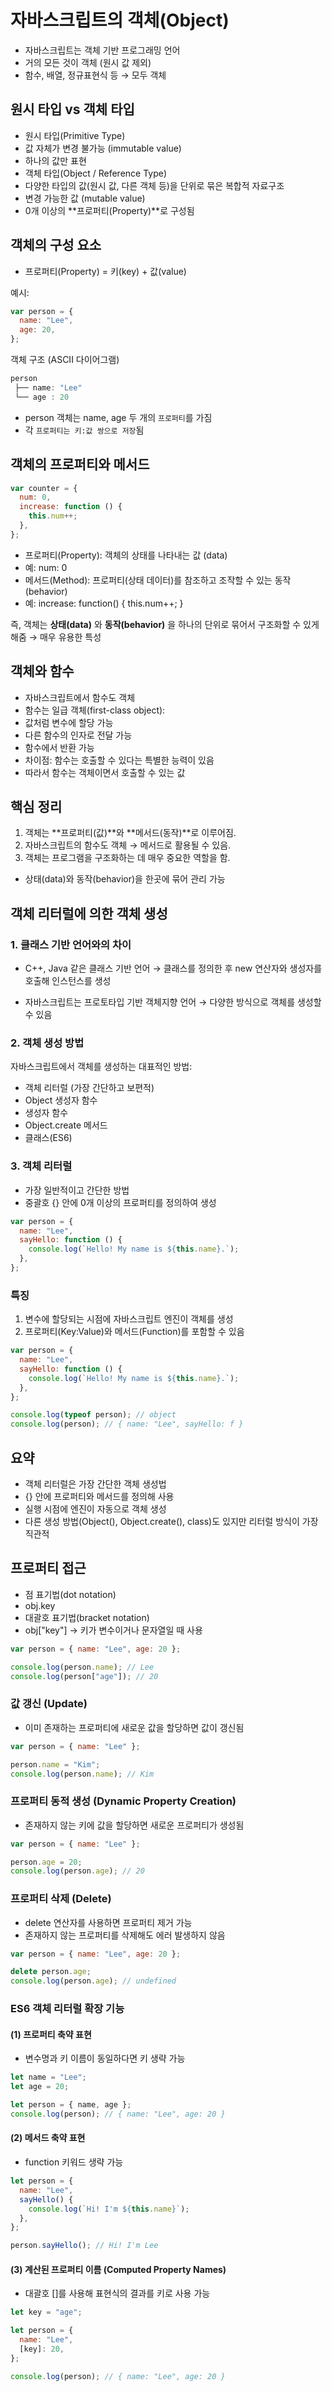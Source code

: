 # 자바스크립트의 객체(Object)

- 자바스크립트는 객체 기반 프로그래밍 언어
- 거의 모든 것이 객체 (원시 값 제외)
- 함수, 배열, 정규표현식 등 → 모두 객체

## 원시 타입 vs 객체 타입

- 원시 타입(Primitive Type)
- 값 자체가 변경 불가능 (immutable value)
- 하나의 값만 표현
- 객체 타입(Object / Reference Type)
- 다양한 타입의 값(원시 값, 다른 객체 등)을 단위로 묶은 복합적 자료구조
- 변경 가능한 값 (mutable value)
- 0개 이상의 **프로퍼티(Property)**로 구성됨

## 객체의 구성 요소

- 프로퍼티(Property) = 키(key) + 값(value)

예시:

```js
var person = {
  name: "Lee",
  age: 20,
};
```

객체 구조 (ASCII 다이어그램)

```js
person
 ├── name: "Lee"
 └── age : 20
```

- person 객체는 name, age 두 개의 `프로퍼티`를 가짐
- 각 `프로퍼티는 키:값 쌍으로 저장`됨

## 객체의 프로퍼티와 메서드

```js
var counter = {
  num: 0,
  increase: function () {
    this.num++;
  },
};
```

- 프로퍼티(Property): 객체의 상태를 나타내는 값 (data)
- 예: num: 0
- 메서드(Method): 프로퍼티(상태 데이터)를 참조하고 조작할 수 있는 동작 (behavior)
- 예: increase: function() { this.num++; }

즉, 객체는 **상태(data)** 와 **동작(behavior)** 을 하나의 단위로 묶어서 구조화할 수 있게 해줌 → 매우 유용한 특성

## 객체와 함수

- 자바스크립트에서 함수도 객체
- 함수는 일급 객체(first-class object):
- 값처럼 변수에 할당 가능
- 다른 함수의 인자로 전달 가능
- 함수에서 반환 가능
- 차이점: 함수는 호출할 수 있다는 특별한 능력이 있음
- 따라서 함수는 객체이면서 호출할 수 있는 값

## 핵심 정리

1. 객체는 **프로퍼티(값)**와 **메서드(동작)**로 이루어짐.
2. 자바스크립트의 함수도 객체 → 메서드로 활용될 수 있음.
3. 객체는 프로그램을 구조화하는 데 매우 중요한 역할을 함.

- 상태(data)와 동작(behavior)을 한곳에 묶어 관리 가능

## 객체 리터럴에 의한 객체 생성

### 1. 클래스 기반 언어와의 차이

- C++, Java 같은 클래스 기반 언어
  → 클래스를 정의한 후 new 연산자와 생성자를 호출해 인스턴스를 생성

- 자바스크립트는 프로토타입 기반 객체지향 언어
  → 다양한 방식으로 객체를 생성할 수 있음

### 2. 객체 생성 방법

자바스크립트에서 객체를 생성하는 대표적인 방법:

- 객체 리터럴 (가장 간단하고 보편적)
- Object 생성자 함수
- 생성자 함수
- Object.create 메서드
- 클래스(ES6)

### 3. 객체 리터럴

- 가장 일반적이고 간단한 방법
- 중괄호 {} 안에 0개 이상의 프로퍼티를 정의하여 생성

```js
var person = {
  name: "Lee",
  sayHello: function () {
    console.log(`Hello! My name is ${this.name}.`);
  },
};
```

### 특징

1. 변수에 할당되는 시점에 자바스크립트 엔진이 객체를 생성
2. 프로퍼티(Key:Value)와 메서드(Function)를 포함할 수 있음

```js
var person = {
  name: "Lee",
  sayHello: function () {
    console.log(`Hello! My name is ${this.name}.`);
  },
};

console.log(typeof person); // object
console.log(person); // { name: "Lee", sayHello: f }
```

## 요약

- 객체 리터럴은 가장 간단한 객체 생성법
- {} 안에 프로퍼티와 메서드를 정의해 사용
- 실행 시점에 엔진이 자동으로 객체 생성
- 다른 생성 방법(Object(), Object.create(), class)도 있지만 리터럴 방식이 가장 직관적

## 프로퍼티 접근

- 점 표기법(dot notation)
- obj.key
- 대괄호 표기법(bracket notation)
- obj["key"] → 키가 변수이거나 문자열일 때 사용

```js
var person = { name: "Lee", age: 20 };

console.log(person.name); // Lee
console.log(person["age"]); // 20
```

### 값 갱신 (Update)

- 이미 존재하는 프로퍼티에 새로운 값을 할당하면 값이 갱신됨

```js
var person = { name: "Lee" };

person.name = "Kim";
console.log(person.name); // Kim
```

### 프로퍼티 동적 생성 (Dynamic Property Creation)

- 존재하지 않는 키에 값을 할당하면 새로운 프로퍼티가 생성됨

```js
var person = { name: "Lee" };

person.age = 20;
console.log(person.age); // 20
```

### 프로퍼티 삭제 (Delete)

- delete 연산자를 사용하면 프로퍼티 제거 가능
- 존재하지 않는 프로퍼티를 삭제해도 에러 발생하지 않음

```js
var person = { name: "Lee", age: 20 };

delete person.age;
console.log(person.age); // undefined
```

### ES6 객체 리터럴 확장 기능

#### (1) 프로퍼티 축약 표현

- 변수명과 키 이름이 동일하다면 키 생략 가능

```js
let name = "Lee";
let age = 20;

let person = { name, age };
console.log(person); // { name: "Lee", age: 20 }
```

#### (2) 메서드 축약 표현

- function 키워드 생략 가능

```js
let person = {
  name: "Lee",
  sayHello() {
    console.log(`Hi! I'm ${this.name}`);
  },
};

person.sayHello(); // Hi! I'm Lee
```

#### (3) 계산된 프로퍼티 이름 (Computed Property Names)

- 대괄호 []를 사용해 표현식의 결과를 키로 사용 가능

```js
let key = "age";

let person = {
  name: "Lee",
  [key]: 20,
};

console.log(person); // { name: "Lee", age: 20 }
```
